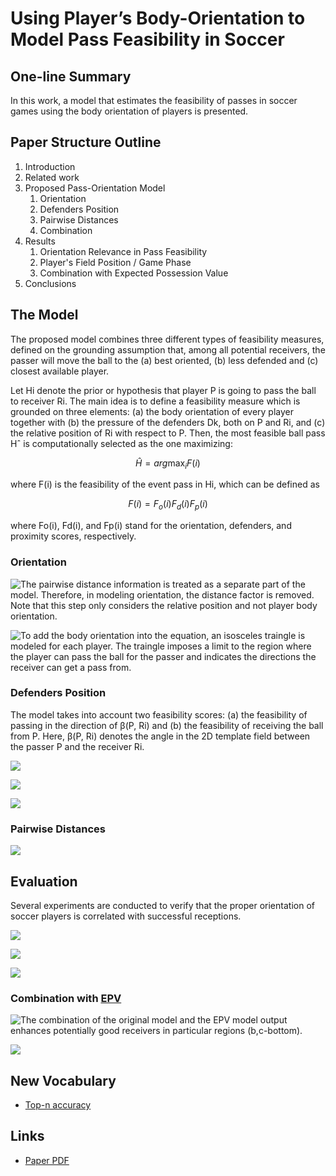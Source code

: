 # Using Player’s Body-Orientation to Model Pass Feasibility in Soccer

## One-line Summary

In this work, a model that estimates the feasibility of passes in soccer games using the body orientation of players is presented.

## Paper Structure Outline

1. Introduction
2. Related work
3. Proposed Pass-Orientation Model
   1. Orientation
   2. Defenders Position
   3. Pairwise Distances
   4. Combination
4. Results
   1. Orientation Relevance in Pass Feasibility
   2. Player's Field Position / Game Phase
   3. Combination with Expected Possession Value
5. Conclusions

## The Model

The proposed model combines three different types of feasibility measures, defined on the grounding assumption that, among all potential receivers, the passer will move the ball to the \(a\) best oriented, \(b\) less defended and \(c\) closest available player.

Let Hi denote the prior or hypothesis that player P is going to pass the ball to receiver Ri. The main idea is to define a feasibility measure which is grounded on three elements: \(a\) the body orientation of every player together with \(b\) the pressure of the defenders Dk, both on P and Ri, and \(c\) the relative position of Ri with respect to P. Then, the most feasible ball pass Hˆ is computationally selected as the one maximizing:

$$
\hat{H} = arg\max_{i} F(i)
$$

where F\(i\) is the feasibility of the event pass in Hi, which can be defined as

$$
F(i) = F_o(i)F_d(i)F_p(i)
$$

where Fo\(i\), Fd\(i\), and Fp\(i\) stand for the orientation, defenders, and proximity scores, respectively.

### Orientation

![The pairwise distance information is treated as a separate part of the model. Therefore, in modeling orientation, the distance factor is removed. Note that this step only considers the relative position and not player body orientation.](../../.gitbook/assets/screen-shot-2021-01-06-at-10.33.15-am.png)

![To add the body orientation into the equation, an isosceles traingle is modeled for each player. The traingle imposes a limit to the region where the player can pass the ball for the passer and indicates the directions the receiver can get a pass from.](../../.gitbook/assets/screen-shot-2021-01-06-at-10.36.07-am.png)

### Defenders Position

The model takes into account two feasibility scores: \(a\) the feasibility of passing in the direction of β\(P, Ri\) and \(b\) the feasibility of receiving the ball from P. Here, β\(P, Ri\) denotes the angle in the 2D template field between the passer P and the receiver Ri.

![](../../.gitbook/assets/screen-shot-2021-01-06-at-10.41.44-am.png)

![](../../.gitbook/assets/screen-shot-2021-01-06-at-10.42.03-am.png)

![](../../.gitbook/assets/screen-shot-2021-01-06-at-10.42.27-am.png)

### Pairwise Distances

![](../../.gitbook/assets/screen-shot-2021-01-06-at-10.43.24-am.png)

## Evaluation

Several experiments are conducted to verify that the proper orientation of soccer players is correlated with successful receptions.

![](../../.gitbook/assets/screen-shot-2021-01-06-at-10.47.13-am.png)

![](../../.gitbook/assets/screen-shot-2021-01-06-at-10.47.25-am.png)

![](../../.gitbook/assets/screen-shot-2021-01-06-at-10.48.13-am.png)

### Combination with [EPV](../drafts/decomposing-the-immeasurable-sport-a-deep-learning-expected-possession-value-framework-for-soccer.md)

![The combination of the original model and the EPV model output enhances potentially good receivers in particular regions \(b,c-bottom\).](../../.gitbook/assets/screen-shot-2021-01-06-at-10.49.03-am.png)

![](../../.gitbook/assets/screen-shot-2021-01-06-at-10.53.46-am.png)

## New Vocabulary

* [Top-n accuracy](https://stats.stackexchange.com/questions/95391/what-is-the-definition-of-top-n-accuracy)

## Links

* [Paper PDF](https://openaccess.thecvf.com/content_CVPRW_2020/papers/w53/Arbues-Sanguesa_Using_Players_Body-Orientation_to_Model_Pass_Feasibility_in_Soccer_CVPRW_2020_paper.pdf)

